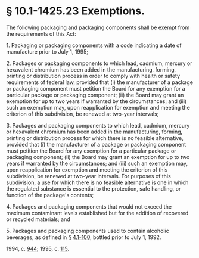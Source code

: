# § 10.1-1425.23 Exemptions.

<p>The following packaging and packaging components shall be exempt from the requirements of this Act:</p><p>1. Packaging or packaging components with a code indicating a date of manufacture prior to July 1, 1995;</p><p>2. Packages or packaging components to which lead, cadmium, mercury or hexavalent chromium has been added in the manufacturing, forming, printing or distribution process in order to comply with health or safety requirements of federal law, provided that (i) the manufacturer of a package or packaging component must petition the Board for any exemption for a particular package or packaging component; (ii) the Board may grant an exemption for up to two years if warranted by the circumstances; and (iii) such an exemption may, upon reapplication for exemption and meeting the criterion of this subdivision, be renewed at two-year intervals;</p><p>3. Packages and packaging components to which lead, cadmium, mercury or hexavalent chromium has been added in the manufacturing, forming, printing or distribution process for which there is no feasible alternative, provided that (i) the manufacturer of a package or packaging component must petition the Board for any exemption for a particular package or packaging component; (ii) the Board may grant an exemption for up to two years if warranted by the circumstances; and (iii) such an exemption may, upon reapplication for exemption and meeting the criterion of this subdivision, be renewed at two-year intervals. For purposes of this subdivision, a use for which there is no feasible alternative is one in which the regulated substance is essential to the protection, safe handling, or function of the package's contents;</p><p>4. Packages and packaging components that would not exceed the maximum contaminant levels established but for the addition of recovered or recycled materials; and</p><p>5. Packages and packaging components used to contain alcoholic beverages, as defined in § <a href='http://law.lis.virginia.gov/vacode/4.1-100/'>4.1-100</a>, bottled prior to July 1, 1992.</p><p>1994, c. <a href='http://lis.virginia.gov/cgi-bin/legp604.exe?941+ful+CHAP0944'>944</a>; 1995, c. <a href='http://lis.virginia.gov/cgi-bin/legp604.exe?951+ful+CHAP0115'>115</a>.</p>